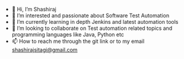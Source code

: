 - 👋 Hi, I’m Shashiraj
- 👀 I’m interested and passionate about Software Test Automation
- 🌱 I’m currently learning in depth Jenkins and latest automation tools
- 💞️ I’m looking to collaborate on Test automation related topics and programming languages like Java, Python etc
- 📫 How to reach me through the git link or to my email shashirajsitagi@gmail.com

<!---
shashiprivate987/shashiprivate987 is a ✨ special ✨ repository because its `README.md` (this file) appears on your GitHub profile.
You can click the Preview link to take a look at your changes.
--->

